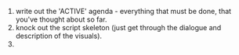 1. write out the 'ACTIVE' agenda - everything that must be done, that you've thought about so far.
2. knock out the script skeleton (just get through the dialogue and description of the visuals).
3. 